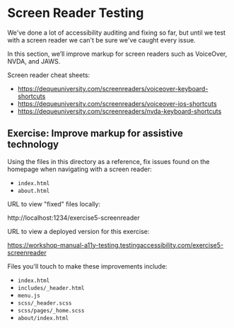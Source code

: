# Screen Reader Testing

We've done a lot of accessibility auditing and fixing so far, but until we test with a screen reader we can't be sure we've caught every issue.

In this section, we’ll improve markup for screen readers such as VoiceOver, NVDA, and JAWS.

Screen reader cheat sheets:

- https://dequeuniversity.com/screenreaders/voiceover-keyboard-shortcuts
- https://dequeuniversity.com/screenreaders/voiceover-ios-shortcuts
- https://dequeuniversity.com/screenreaders/nvda-keyboard-shortcuts

## Exercise: Improve markup for assistive technology

Using the files in this directory as a reference, fix issues found on the homepage when navigating with a screen reader:

- `index.html`
- `about.html`

URL to view "fixed" files locally:

http://localhost:1234/exercise5-screenreader

URL to view a deployed version for this exercise:

https://workshop-manual-a11y-testing.testingaccessibility.com/exercise5-screenreader

Files you'll touch to make these improvements include:

- `index.html`
- `includes/_header.html`
- `menu.js`
- `scss/_header.scss`
- `scss/pages/_home.scss`
- `about/index.html`

